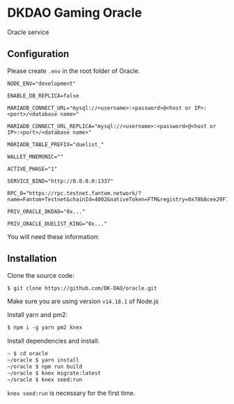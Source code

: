 # DKDAO Gaming Oracle

Oracle service

## Configuration

Please create `.env` in the root folder of Oracle.

```env
NODE_ENV="development"

ENABLE_DB_REPLICA=false

MARIADB_CONNECT_URL="mysql://<username>:<password>@<host or IP>:<port>/<database name>"

MARIADB_CONNECT_URL_REPLICA="mysql://<username>:<password>@<host or IP>:<port>/<database name>"

MARIADB_TABLE_PREFIX="duelist_"

WALLET_MNEMONIC=""

ACTIVE_PHASE="1"

SERVICE_BIND="http://0.0.0.0:1337"

RPC_0="https://rpc.testnet.fantom.network/?name=Fantom+Testnet&chainId=4002&nativeToken=FTM&registry=0x78b8cee29F7b837f680e61E48821Ee94aF062A6A&watching=0xAfdE21b0Cb49207eCA7BcDdAe1fD25Cc35467Cd5"

PRIV_ORACLE_DKDAO="0x..."

PRIV_ORACLE_DUELIST_KING="0x..."
```

You will need these information:

## Installation

Clone the source code:

```txt
$ git clone https://github.com/DK-DAO/oracle.git
```

Make sure you are using version `v14.18.1` of Node.js

Install yarn and pm2:

```txt
$ npm i -g yarn pm2 knex
```

Install dependencies and install:

```txt
~ $ cd oracle
~/oracle $ yarn install
~/oracle $ npm run build
~/oracle $ knex migrate:latest
~/oracle $ knex seed:run
```

`knex seed:run` is necessary for the first time.
